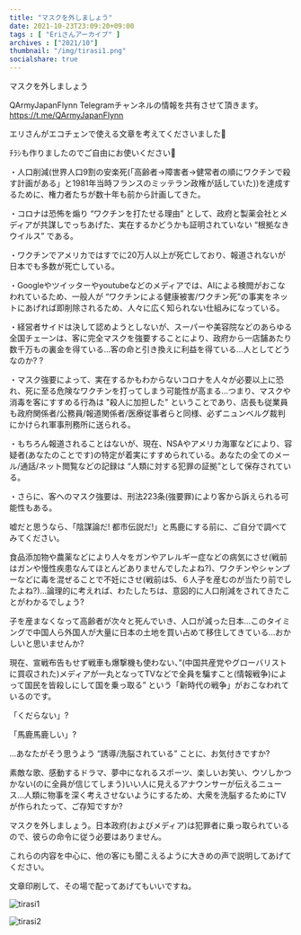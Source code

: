 ```yaml
---
title: "マスクを外しましょう"
date: 2021-10-23T23:09:20+09:00
tags : [ "Eriさんアーカイブ" ]
archives : ["2021/10"]
thumbnail: "/img/tirasi1.png"
socialshare: true
---
```


マスクを外しましょう

QArmyJapanFlynn Telegramチャンネルの情報を共有させて頂きます。
https://t.me/QArmyJapanFlynn

エリさんがエコチェンで使える文章を考えてくださいました🙏

ﾁﾗｼも作りましたのでご自由にお使いください🙏

・人口削減(世界人口9割の安楽死(「高齢者→障害者→健常者の順にワクチンで殺す計画がある」と1981年当時フランスのミッテラン政権が話していた))を達成するために、権力者たちが数十年も前から計画してきた。

・コロナは恐怖を煽り “ワクチンを打たせる理由” として、政府と製薬会社とメディアが共謀しでっちあげた、実在するかどうかも証明されていない “根拠なきウイルス” である。



・ワクチンでアメリカではすでに20万人以上が死亡しており、報道されないが日本でも多数が死亡している。

・Googleやツイッターやyoutubeなどのメディアでは、AIによる検閲がおこなわれているため、一般人が “ワクチンによる健康被害/ワクチン死”の事実をネットにあげれば即削除されるため、人々に広く知られない仕組みになっている。

・経営者サイドは決して認めようとしないが、スーパーや美容院などのあらゆる全国チェーンは、客に完全マスクを強要することにより、政府から一店舗あたり数千万もの裏金を得ている…客の命と引き換えに利益を得ている...人としてどうなのか? ?

・マスク強要によって、実在するかもわからないコロナを人々が必要以上に恐れ、死に至る危険なワクチンを打ってしまう可能性が高まる...つまり、マスクや消毒を客にすすめる行為は "殺人に加担した" ということであり、店長も従業員も政府関係者/公務員/報道関係者/医療従事者らと同様、必ずニュンベルグ裁判にかけられ軍事刑務所に送られる。

・もちろん報道されることはないが、現在、NSAやアメリカ海軍などにより、容疑者(あなたのことです)の特定が着実にすすめられている。あなたの全てのメール/通話/ネット閲覧などの記録は “人類に対する犯罪の証拠”として保存されている。

・さらに、客へのマスク強要は、刑法223条(強要罪)により客から訴えられる可能性もある。


嘘だと思うなら、「陰謀論だ! 都市伝説だ!」と馬鹿にする前に、ご自分で調べてみてください。

食品添加物や農薬などにより人々をガンやアレルギー症などの病気にさせ(戦前はガンや慢性疾患なんてほとんどありませんでしたよね?)、ワクチンやシャンプーなどに毒を混ぜることで不妊にさせ(戦前は5、６人子を産むのが当たり前でしたよね?)…論理的に考えれば、わたしたちは、意図的に人口削減をされてきたことがわかるでしょう?

子を産まなくなって高齢者が次々と死んでいき、人口が減った日本…このタイミングで中国人ら外国人が大量に日本の土地を買い占めて移住してきている…おかしいと思いませんか?

現在、宣戦布告もせず戦車も爆撃機も使わない、”(中国共産党やグローバリストに買収された)メディアが一丸となってTVなどで全員を騙すこと(情報戦争)によって国民を皆殺しにして国を乗っ取る” という「新時代の戦争」がおこなわれているのです。

「くだらない」?

「馬鹿馬鹿しい」?

…あなたがそう思うよう “誘導/洗脳されている” ことに、お気付きですか?  

素敵な歌、感動するドラマ、夢中になれるスポーツ、楽しいお笑い、ウソしかつかない(のに全員が信じてしまう)いい人に見えるアナウンサーが伝えるニュース…人類に物事を深く考えさせないようにするため、大衆を洗脳するためにTVが作られたって、ご存知ですか?

マスクを外しましょう。日本政府(およびメディア)は犯罪者に乗っ取られているので、彼らの命令に従う必要はありません。



これらの内容を中心に、他の客にも聞こえるように大きめの声で説明してあげてください。

文章印刷して、その場で配ってあげてもいいですね。

![tirasi1](../tirasi1.png)

![tirasi2](../tirasi2.png)
